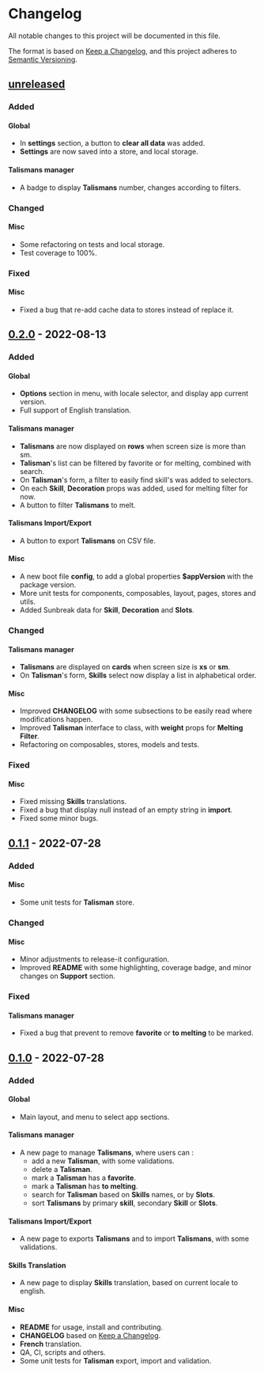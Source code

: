 # Changelog

All notable changes to this project will be documented in this file.

The format is based on [Keep a Changelog](https://keepachangelog.com/en/1.0.0/),
and this project adheres to [Semantic Versioning](https://semver.org/spec/v2.0.0.html).

## [unreleased]

### Added

#### Global
- In **settings** section, a button to **clear all data** was added.
- **Settings** are now saved into a store, and local storage.

#### Talismans manager
- A badge to display **Talismans** number, changes according to filters.

### Changed

#### Misc
- Some refactoring on tests and local storage.
- Test coverage to 100%.

### Fixed

#### Misc
- Fixed a bug that re-add cache data to stores instead of replace it.

## [0.2.0] - 2022-08-13

### Added

#### Global

- **Options** section in menu, with locale selector, and display app current version.
- Full support of English translation.

#### Talismans manager

- **Talismans** are now displayed on **rows** when screen size is more than sm.
- **Talisman**'s list can be filtered by favorite or for melting, combined with search.
- On **Talisman**'s form, a filter to easily find skill's was added to selectors.
- On each **Skill**, **Decoration** props was added, used for melting filter for now.
- A button to filter **Talismans** to melt.

#### Talismans Import/Export

- A button to export **Talismans** on CSV file.

#### Misc

- A new boot file **config**, to add a global properties **$appVersion** with the package version.
- More unit tests for components, composables, layout, pages, stores and utils.
- Added Sunbreak data for **Skill**, **Decoration** and **Slots**.

### Changed

#### Talismans manager
- **Talismans** are displayed on **cards** when screen size is **xs** or **sm**.
- On **Talisman**'s form, **Skills** select now display a list in alphabetical order.

#### Misc
- Improved **CHANGELOG** with some subsections to be easily read where modifications happen.
- Improved **Talisman** interface to class, with **weight** props for **Melting Filter**.
- Refactoring on composables, stores, models and tests.

### Fixed

#### Misc
- Fixed missing **Skills** translations.
- Fixed a bug that display null instead of an empty string in **import**.
- Fixed some minor bugs.

## [0.1.1] - 2022-07-28

### Added

#### Misc
- Some unit tests for **Talisman** store.

### Changed

#### Misc
- Minor adjustments to release-it configuration.
- Improved **README** with some highlighting, coverage badge, and minor changes on **Support** section.

### Fixed

#### Talismans manager

- Fixed a bug that prevent to remove **favorite** or **to melting** to be marked.

## [0.1.0] - 2022-07-28

### Added

#### Global
 - Main layout, and menu to select app sections.

#### Talismans manager
- A new page to manage **Talismans**, where users can :
  - add a new **Talisman**, with some validations.
  - delete a **Talisman**.
  - mark a **Talisman** has a **favorite**.
  - mark a **Talisman** has **to melting**.
  - search for **Talisman** based on **Skills** names, or by **Slots**.
  - sort **Talismans** by primary **skill**, secondary **Skill** or **Slots**.

#### Talismans Import/Export
- A new page to exports **Talismans** and to import **Talismans**, with some validations.

#### Skills Translation
- A new page to display **Skills** translation, based on current locale to english.

#### Misc

- **README** for usage, install and contributing.
- **CHANGELOG** based on [Keep a Changelog](https://keepachangelog.com/en/1.0.0/).
- **French** translation.
- QA, CI, scripts and others.
- Some unit tests for **Talisman** export, import and validation.


[unreleased]: https://gitlab.com/sparda-of-nosgoth/mhrs-talismans-manager/-/compare/0.2.0...main
[0.2.0]: https://gitlab.com/sparda-of-nosgoth/mhrs-talismans-manager/-/compare/0.1.1...0.2.0
[0.1.1]: https://gitlab.com/sparda-of-nosgoth/mhrs-talismans-manager/-/compare/0.1.0...0.1.1
[0.1.0]: https://gitlab.com/sparda-of-nosgoth/mhrs-talismans-manager/-/tags/0.1.0
